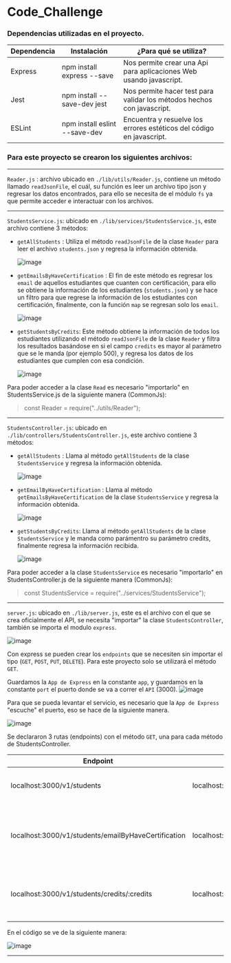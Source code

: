 # Code_Challenge

### Dependencias utilizadas en el proyecto.
| Dependencia  | Instalación | ¿Para qué se utiliza? |
| ------------- | ------------- | ------------------ |
| Express  | npm install express --save  | Nos permite crear una Api para aplicaciones Web usando javascript. |
| Jest  | npm install --save-dev jest  | Nos permite hacer test para validar los métodos hechos con javascript. |
| ESLint | npm install eslint --save-dev | Encuentra y resuelve los errores estéticos del código en javascript. |

### Para este proyecto se crearon los siguientes archivos:
____________________________________________________________________________________________________________________
`Reader.js` : archivo ubicado en `./lib/utils/Reader.js`, contiene un método llamado `readJsonFile`, el cuál, 
su función es leer un archivo tipo json y regresar los datos encontrados, para ello se necesita de el módulo `fs`
ya que permite acceder e interactuar con los archivos.
____________________________________________________________________________________________________________________

`StudentsService.js`: ubicado en `./lib/services/StudentsService.js`, este archivo contiene 3 métodos:

 * `getAllStudents` : Utiliza el método `readJsonFile` de la clase `Reader` para leer el archivo `students.json`
                      y regresa la información obtenida.
     
     ![image](https://user-images.githubusercontent.com/99373164/167922445-0555953e-cbd6-4668-a8ae-f31c854c5db4.png)
                      
 * `getEmailsByHaveCertification` : El fin de este método es regresar los `email` de aquellos estudiantes que
    cuanten con certificación, para ello se obtiene la información de los estudiantes (`students.json`) y se
    hace un filtro para que regrese la información de los estudiantes con certificación, finalmente, con la 
    función `map` se regresan solo los `email`.
    
      ![image](https://user-images.githubusercontent.com/99373164/167922553-5ce30549-4f8f-4bc1-9dea-238f838bb48a.png)
 
 * `getStudentsByCredits`: Este método obtiene la información de todos los estudiantes utilizando el método 
    `readJsonFile` de la clase `Reader` y filtra los resultados basándose en si el campo `credits` es mayor 
    al parámetro que se le manda (por ejemplo 500), y regresa los datos de los estudiantes que cumplen con
    esa condición.
    
    ![image](https://user-images.githubusercontent.com/99373164/167923169-3475dd08-168c-49ec-a8ad-89f5defd087d.png)
    
Para poder acceder a la clase `Read` es necesario "importarlo" en StudentsService.js de la siguiente manera (CommonJs):

   > const Reader = require("../utils/Reader");
__________________________________________________________________________________________________________________________



`StudentsController.js`: ubicado en `./lib/controllers/StudentsController.js`, este archivo contiene 3 métodos:

 * `getAllStudents` : Llama al método `getAllStudents` de la clase `StudentsService` y regresa la información obtenida.
     
     ![image](https://user-images.githubusercontent.com/99373164/167924232-bcfede6b-09af-4eb0-a1d0-df878988b54a.png)
                      
 * `getEmailByHaveCertification` : Llama al método `getEmailsByHaveCertification` de la clase `StudentsService` 
    y regresa la información obtenida.
    
      ![image](https://user-images.githubusercontent.com/99373164/167924274-6fbc72f3-cd70-4ac7-a776-76686669ed63.png)
 
 * `getStudentsByCredits`: Llama al método `getAllStudents` de la clase `StudentsService` y le manda como parámentro
    su parámetro credits, finalmente regresa la información recibida.
    
    ![image](https://user-images.githubusercontent.com/99373164/167923169-3475dd08-168c-49ec-a8ad-89f5defd087d.png)
    
Para poder acceder a la clase `StudentsService` es necesario "importarlo" en StudentsController.js de la siguiente manera (CommonJs):

   > const StudentsService = require("../services/StudentsService");

______________________________________________________________________________

`server.js`: ubicado en `./lib/server.js`, este es el archivo con el que se crea oficialmente el API, se necesita "importar" la clase `StudentsController`, también se importa el modulo `express`.

![image](https://user-images.githubusercontent.com/99373164/167928191-166401da-5efb-4785-839e-3bd8bd15e693.png)

Con express se pueden crear los `endpoints` que se necesiten sin importar el tipo (`GET`, `POST`, `PUT`, `DELETE`). Para este proyecto solo se utilizará el método `GET`.

Guardamos la `App de Express` en la constante `app`, y guardamos en la constante `port` el puerto donde se va a correr el `API` (3000). 
![image](https://user-images.githubusercontent.com/99373164/167929415-db2a9b05-d5b4-454c-be77-19b0625d26c9.png)

Para que se pueda levantar el servicio, es necesario que la `App de Express` "escuche" el puerto, eso se hace de la siguiente manera.

![image](https://user-images.githubusercontent.com/99373164/167929563-cdfefbcc-ea02-4b35-90aa-77c90a0434e8.png)

Se declararon 3 rutas (endpoints) con el método `GET`, una para cada método de StudentsController.

| Endpoint | Request | Response |
| -------- | ------- | -------- |
| localhost:3000/v1/students | localhost:3000/v1/students | Regresa la información de todos los estudiantes |
| localhost:3000/v1/students/emailByHaveCertification | localhost:3000/v1/students/emailByHaveCertification | Regresa los correos electrónicos de los estudiantes que tienen certificación |
| localhost:3000/v1/students/credits/:credits | localhost:3000/v1/students/credits/500 | Muestra los datos de los estudiantes que tienen más de 500 créditos |

En el código se ve de la siguiente manera: 

![image](https://user-images.githubusercontent.com/99373164/167931098-75a1168f-d80c-42ec-bf39-b41c0483a67a.png)

_______________________________________________________________________________________________________________

